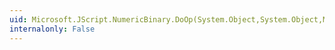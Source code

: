 ```yaml
---
uid: Microsoft.JScript.NumericBinary.DoOp(System.Object,System.Object,Microsoft.JScript.JSToken)
internalonly: False
---
```

